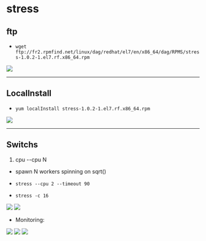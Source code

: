 # stress

## ftp
* `wget ftp://fr2.rpmfind.net/linux/dag/redhat/el7/en/x86_64/dag/RPMS/stress-1.0.2-1.el7.rf.x86_64.rpm`


[<img src="https://i.imgur.com/kAvXdDb.png">](https://i.imgur.com/kAvXdDb.png)

---

## LocalInstall
* `yum localInstall stress-1.0.2-1.el7.rf.x86_64.rpm`

[<img src="https://i.imgur.com/lnQnLjb.png">](https://i.imgur.com/lnQnLjb.png)

---

## Switchs
1) cpu --cpu N
  * spawn N workers spinning on sqrt()

* `stress --cpu 2 --timeout 90`
* `stress -c 16`

[<img src="https://i.imgur.com/COWHvrT.png">](https://i.imgur.com/COWHvrT.png)
[<img src="https://i.imgur.com/aHjja75.png">](https://i.imgur.com/aHjja75.png)

* Monitoring:

[<img src="https://i.imgur.com/1u5EZyu.png">](https://i.imgur.com/1u5EZyu.png)
[<img src="https://i.imgur.com/EJ2fFNG.png">](https://i.imgur.com/EJ2fFNG.png)
[<img src="https://i.imgur.com/llkXkF4.png">](https://i.imgur.com/llkXkF4.png)
